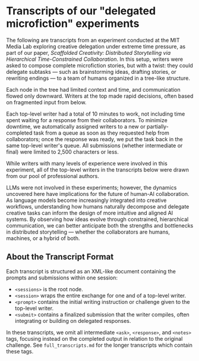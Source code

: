 # Transcripts of our "delegated microfiction" experiments

The following are transcripts from an experiment conducted at the MIT Media Lab exploring creative delegation under extreme time pressure, as part of our paper, *Scaffolded Creativity: Distributed Storytelling via Hierarchical Time-Constrained Collaboration*. In this setup, writers were asked to compose complete microfiction stories, but with a twist: they could delegate subtasks — such as brainstorming ideas, drafting stories, or rewriting endings — to a team of humans organized in a tree-like structure.

Each node in the tree had limited context and time, and communication flowed only downward. Writers at the top made rapid decisions, often based on fragmented input from below.

Each top-level writer had a total of 10 minutes to work, not including time spent waiting for a response from their collaborators. To minimize downtime, we automatically assigned writers to a new or partially-completed task from a queue as soon as they requested help from collaborators; once the response was ready, we put the task back in the same top-level writer's queue. All submissions (whether intermediate or final) were limited to 2,500 characters or less.

While writers with many levels of experience were involved in this experiment, all of the top-level writers in the transcripts below were drawn from our pool of professional authors.

LLMs were not involved in these experiments; however, the dynamics uncovered here have implications for the future of human-AI collaboration. As language models become increasingly integrated into creative workflows, understanding how humans naturally decompose and delegate creative tasks can inform the design of more intuitive and aligned AI systems. By observing how ideas evolve through constrained, hierarchical communication, we can better anticipate both the strengths and bottlenecks in distributed storytelling — whether the collaborators are humans, machines, or a hybrid of both.

## About the Transcript Format

Each transcript is structured as an XML-like document containing the prompts and submissions within one session:

* `<sessions>` is the root node.
* `<session>` wraps the entire exchange for one <prompt> and <submit> of a top-level writer.
* `<prompt>` contains the initial writing instruction or challenge given to the top-level writer.
* `<submit>` contains a finalized submission that the writer compiles, often integrating or building on delegated responses.

In these transcripts, we omit all intermediate `<ask>`, `<response>`, and `<notes>` tags, focusing instead on the completed output in relation to the original challenge. See `full_transcripts.md` for the longer transcripts which contain these tags.
